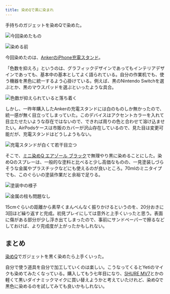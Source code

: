 ```yaml
---
title: 染めQで黒に染まれ
---
```

手持ちのガジェットを染めQで染めた。

![](https://lh3.googleusercontent.com/TSFPSNEmy2HIrZlWY8kRzuJ__XL2xgtQVPBlGADVHkFGu6xJkZcBT-3JDW_DyR5ZaDjYGmfKf1NEFPv2reYKKc07ha2bX0IOYLOoaIZ4ejzxvR_Q0wEhZAfjZFauen8IYJ6sCCpT58sW4zv9k2lUMA "今回染めたもの")

![](https://lh4.googleusercontent.com/T9_70ZoXILyrTDKkfHdGppgdNdaSaxOliN5VGSdLJ0WvjTs7fMn6NpjvahD-jimD59NjGmYB0TM9zz7zf1F1B9-6uxK9wKCElQ3xx2NYCqGTrBSbWrF5f7zi9HuN_Fl4hR0zvAFIIpPO2ghYYIQ4tQ "染める前")

今回染めたのは、[AnkerのiPhone充電スタンド](https://r7kamura.com/articles/2021-09-06-anker-iphone-stand)。

「色数を抑えろ」というのは、グラフィックデザインであってもインテリアデザインであっても、基本中の基本としてよく語られている。自分の作業机でも、使う機器を黒色に統一するよう心掛けている。例えば、黒のNintendo Switchを選ぶとか、黒のマウスパッドを選ぶといったような具合。

![](https://lh4.googleusercontent.com/EfQR1nunCB6zYX86V-DAoJqKvo-TWk2VvsA9WT8aG_nga187ZdmblUDpvznkoeE1z17aUoBEpT9qHZbR1SBoWKboq_-nJw45AKXvsk1uX4yOFamc5fLvwdhUxX7BBVqF_qyFZi9zQCMYPkjFLS7Ydw "色数が抑えられていると落ち着く")

しかし、一昨年購入したAnkerの充電スタンドには白のものしか無かったので、統一感が無く目立ってしまっていた。このデバイスはアクセントカラーを入れて目立たせたいような存在ではないので、できれば周りの色と合わせて溶け込ませたい。AirPodsケースは市販のカバーが沢山存在しているので、見た目は変更可能だが、充電スタンドはどうしようもない。

![](https://lh4.googleusercontent.com/t0OHz5Ga9k4N90putfkmDJu-q6iWPF7MKQXYdUCw7Z4AGftiUcbVJDfSkg3i-IvuCoMW9NMen-EpDzgyNJKtqH-VyOMsv3amBFSq-7V7d4vDSNvUjy9YBIbqZyT_-dKe9oVBZ2hf9WfGEawmwmr4Ng "充電スタンドが白くて若干目立つ")

そこで、[ミニ染めQ エアゾール ブラック](https://www.amazon.co.jp/dp/B003QMFUKO)で無理やり黒に染めることにした。染めQのスプレーは、一般的な塗料と比べると少し高価なものの、一見塗装しづらそうな金属やプラスチックなどにも使えるのが良いところ。70mlのミニタイプでも、このぐらいの塗装作業だと余裕で足りる。

![](https://lh4.googleusercontent.com/KJ2KEEfMiLvxw6LQPHSQEbEXMkGZCWKe7wF86ezMt5_BW-z7WjSDkm5WipCpldxvgooUOF5SOgY3bYXqBfn-S6rKFi6t32CEGmgpKXxjMq6i9SiNylKDbQaetUSV0lBs9a6ZdD-Qh3ZFFv7Jft44nQ "塗装中の様子")

![](https://lh6.googleusercontent.com/DkBqSgvuRdgzvLycpspuWER9IKf1trlhJIV9eRPqrlsueF2rezak764dUCLEuPkJad2pzV7o-sK3_2vsKj27DG9nakH53rQP4n2hBwta6t499zgoo50oLGjcTGhfWB9D1W3JKC4xAuT3QP8-gt8Gow "金属の柱も問題なし")

15cmぐらいの距離から素早くまんべんなく振りかけるというのを、20分おきに3回ほど繰り返すと完成。初見プレイにしては意外と上手くいったと思う。表面に傷がある部分が少し浮き出てしまったので、事前にサンドペーパーで擦るなどしておけば、より完成度が上がったかもしれない。

まとめ
---

[染めQ](https://www.amazon.co.jp/dp/B003QMFUKO)でガジェットを黒く染めたら上手くいった。

自分で使う道具を自分で加工していくのは楽しい。こうなってくるとYetiのマイクも染めてみたくなっている。購入してもう七年目になり、[SHURE MV7](https://www.amazon.co.jp/dp/B08KY7G1GV)とかの軽くて黒いダイナミックマイクに買い替えようかと考えていたけれど、染めQで黒色に染めるのを試してみても良いかもしれない。
